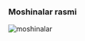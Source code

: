 ### Moshinalar rasmi

<img src ="https://media0.giphy.com/media/D4zbzXKSl9tOE/giphy.gif" alt= "moshinalar">